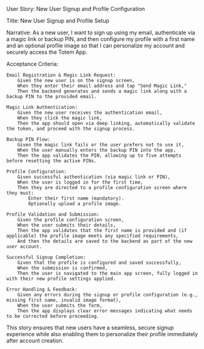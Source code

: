 User Story: New User Signup and Profile Configuration

Title:
New User Signup and Profile Setup

Narrative:
As a new user, I want to sign up using my email, authenticate via a magic link or backup PIN, and then configure my profile with a first name and an optional profile image so that I can personalize my account and securely access the Totem App.

Acceptance Criteria:

    Email Registration & Magic Link Request:
        Given the new user is on the signup screen,
        When they enter their email address and tap "Send Magic Link,"
        Then the backend generates and sends a magic link along with a backup PIN to the provided email.

    Magic Link Authentication:
        Given the new user receives the authentication email,
        When they click the magic link,
        Then the app should open via deep linking, automatically validate the token, and proceed with the signup process.

    Backup PIN Flow:
        Given the magic link fails or the user prefers not to use it,
        When the user manually enters the backup PIN into the app,
        Then the app validates the PIN, allowing up to five attempts before resetting the active PINs.

    Profile Configuration:
        Given successful authentication (via magic link or PIN),
        When the user is logged in for the first time,
        Then they are directed to a profile configuration screen where they must:
            Enter their first name (mandatory).
            Optionally upload a profile image.

    Profile Validation and Submission:
        Given the profile configuration screen,
        When the user submits their details,
        Then the app validates that the first name is provided and (if applicable) the profile image meets any specified requirements,
        And then the details are saved to the backend as part of the new user account.

    Successful Signup Completion:
        Given that the profile is configured and saved successfully,
        When the submission is confirmed,
        Then the user is navigated to the main app screen, fully logged in with their new profile settings applied.

    Error Handling & Feedback:
        Given any errors during the signup or profile configuration (e.g., missing first name, invalid image format),
        When the user submits the form,
        Then the app displays clear error messages indicating what needs to be corrected before proceeding.

This story ensures that new users have a seamless, secure signup experience while also enabling them to personalize their profile immediately after account creation.
